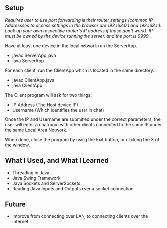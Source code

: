 ## Setup
*Requires user to use port forwarding in their router settings (common IP Addressses to access settings in the browser are 192.168.0.1 and 192.168.1.1. Look up your own respective router's IP address if those don't work). IP must be owned by the device running the server, and the port is 9999*

Have at least one device in the local network run the ServerApp.
  - javac ServerApp.java
  - java ServerApp 

For each client, run the ClientApp which is located in the same directory. 
  - javac ClientApp.java
  - java ClientApp

The Client program will ask for two things:
  - IP Address (The Host device IP)
  - Username (Which identifies the user in chat)

Once the IP and Username are submitted under the correct parameters, the user will enter a chatroom with other clients connected to the same IP under the same Local Area Network.

When done, close the program by using the Exit button, or clicking the X of the window.

## What I Used, and What I Learned
  - Threading in Java
  - Java Swing Framework
  - Java Sockets and ServerSockets
  - Reading Java Inputs and Outputs over a socket connection

## Future
  - Improve from connecting over LAN, to connecting clients over the internet
